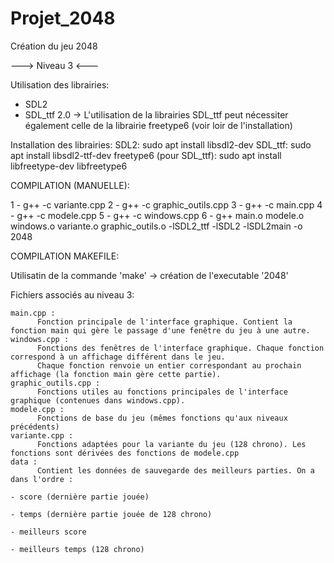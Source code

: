 # Projet_2048
Création du jeu 2048


---> Niveau 3 <---

Utilisation des librairies:
  - SDL2
  - SDL_ttf 2.0
    -> L'utilisation de la librairies SDL_ttf peut nécessiter également celle
        de la librairie freetype6 (voir loir de l'installation)

Installation des librairies:
  SDL2:
      sudo apt install libsdl2-dev
  SDL_ttf:
      sudo apt install libsdl2-ttf-dev
  freetype6 (pour SDL_ttf):
      sudo apt install libfreetype-dev libfreetype6
    
 
 COMPILATION (MANUELLE):
 
  1 - g++ -c variante.cpp
  2 - g++ -c graphic_outils.cpp
  3 - g++ -c main.cpp
  4 - g++ -c modele.cpp
  5 - g++ -c windows.cpp
  6 - g++ main.o modele.o windows.o variante.o graphic_outils.o -lSDL2_ttf -lSDL2 -lSDL2main -o 2048
  
 
 COMPILATION MAKEFILE:
 
 Utilisatin de la commande 'make' -> création de l'executable '2048'
 
 
 Fichiers associés au niveau 3:
    
    main.cpp :
          Fonction principale de l'interface graphique. Contient la fonction main qui gère le passage d'une fenêtre du jeu à une autre.
    windows.cpp :
          Fonctions des fenêtres de l'interface graphique. Chaque fonction correspond à un affichage différent dans le jeu. 
          Chaque fonction renvoie un entier correspondant au prochain affichage (la fonction main gère cette partie).
    graphic_outils.cpp :
          Fonctions utiles au fonctions principales de l'interface graphique (contenues dans windows.cpp).
    modele.cpp :
          Fonctions de base du jeu (mêmes fonctions qu'aux niveaux précédents)
    variante.cpp :
          Fonctions adaptées pour la variante du jeu (128 chrono). Les fonctions sont dérivées des fonctions de modele.cpp
    data :
          Contient les données de sauvegarde des meilleurs parties. On a dans l'ordre :
                                                                                    - score (dernière partie jouée)
                                                                                    - temps (dernière partie jouée de 128 chrono)
                                                                                    - meilleurs score
                                                                                    - meilleurs temps (128 chrono)
